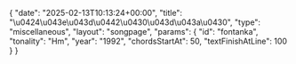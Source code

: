 {
    "date": "2025-02-13T10:13:24+00:00",
    "title": "\u0424\u043e\u043d\u0442\u0430\u043d\u043a\u0430",
    "type": "miscellaneous",
    "layout": "songpage",
    "params": {
        "id": "fontanka",
        "tonality": "Hm",
        "year": "1992",
        "chordsStartAt": 50,
        "textFinishAtLine": 100
    }
}